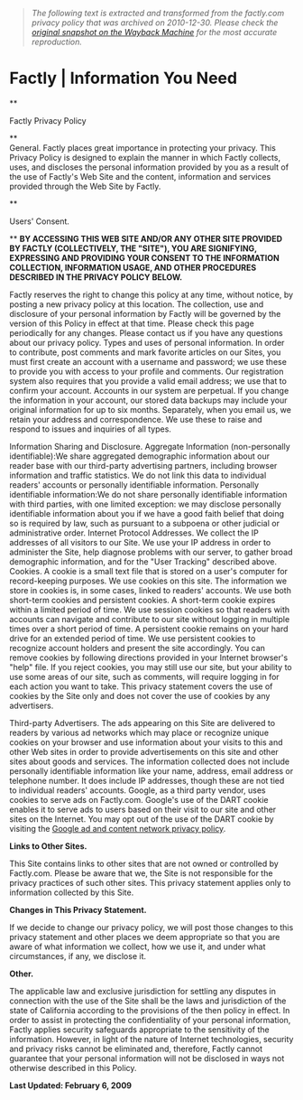 > *The following text is extracted and transformed from the factly.com privacy policy that was archived on 2010-12-30. Please check the [original snapshot on the Wayback Machine](https://web.archive.org/web/20101230141505id_/http%3A//www.factly.com/privacy.php) for the most accurate reproduction.*

# Factly | Information You Need

**

Factly Privacy Policy

**   
General. Factly places great importance in protecting your privacy. This Privacy Policy is designed to explain the manner in which Factly collects, uses, and discloses the personal information provided by you as a result of the use of Factly's Web Site and the content, information and services provided through the Web Site by Factly. 

**

Users' Consent.

** **BY ACCESSING THIS WEB SITE AND/OR ANY OTHER SITE PROVIDED BY FACTLY (COLLECTIVELY, THE "SITE"), YOU ARE SIGNIFYING, EXPRESSING AND PROVIDING YOUR CONSENT TO THE INFORMATION COLLECTION, INFORMATION USAGE, AND OTHER PROCEDURES DESCRIBED IN THE PRIVACY POLICY BELOW.**

Factly reserves the right to change this policy at any time, without notice, by posting a new privacy policy at this location. The collection, use and disclosure of your personal information by Factly will be governed by the version of this Policy in effect at that time. Please check this page periodically for any changes. Please contact us if you have any questions about our privacy policy. Types and uses of personal information. In order to contribute, post comments and mark favorite articles on our Sites, you must first create an account with a username and password; we use these to provide you with access to your profile and comments. Our registration system also requires that you provide a valid email address; we use that to confirm your account. Accounts in our system are perpetual. If you change the information in your account, our stored data backups may include your original information for up to six months. Separately, when you email us, we retain your address and correspondence. We use these to raise and respond to issues and inquiries of all types. 

Information Sharing and Disclosure. Aggregate Information (non-personally identifiable):We share aggregated demographic information about our reader base with our third-party advertising partners, including browser information and traffic statistics. We do not link this data to individual readers' accounts or personally identifiable information. Personally identifiable information:We do not share personally identifiable information with third parties, with one limited exception: we may disclose personally identifiable information about you if we have a good faith belief that doing so is required by law, such as pursuant to a subpoena or other judicial or administrative order. Internet Protocol Addresses. We collect the IP addresses of all visitors to our Site. We use your IP address in order to administer the Site, help diagnose problems with our server, to gather broad demographic information, and for the "User Tracking" described above. Cookies. A cookie is a small text file that is stored on a user's computer for record-keeping purposes. We use cookies on this site. The information we store in cookies is, in some cases, linked to readers' accounts. We use both short-term cookies and persistent cookies. A short-term cookie expires within a limited period of time. We use session cookies so that readers with accounts can navigate and contribute to our site without logging in multiple times over a short period of time. A persistent cookie remains on your hard drive for an extended period of time. We use persistent cookies to recognize account holders and present the site accordingly. You can remove cookies by following directions provided in your Internet browser's "help" file. If you reject cookies, you may still use our site, but your ability to use some areas of our site, such as comments, will require logging in for each action you want to take. This privacy statement covers the use of cookies by the Site only and does not cover the use of cookies by any advertisers. 

Third-party Advertisers. The ads appearing on this Site are delivered to readers by various ad networks which may place or recognize unique cookies on your browser and use information about your visits to this and other Web sites in order to provide advertisements on this site and other sites about goods and services. The information collected does not include personally identifiable information like your name, address, email address or telephone number. It does include IP addresses, though these are not tied to individual readers' accounts. Google, as a third party vendor, uses cookies to serve ads on Factly.com. Google's use of the DART cookie enables it to serve ads to users based on their visit to our site and other sites on the Internet. You may opt out of the use of the DART cookie by visiting the [Google ad and content network privacy policy](http://www.google.com/privacy_ads.html). 

**Links to Other Sites.**

This Site contains links to other sites that are not owned or controlled by Factly.com. Please be aware that we, the Site is not responsible for the privacy practices of such other sites. This privacy statement applies only to information collected by this Site. 

**Changes in This Privacy Statement.**

If we decide to change our privacy policy, we will post those changes to this privacy statement and other places we deem appropriate so that you are aware of what information we collect, how we use it, and under what circumstances, if any, we disclose it. 

**Other.**

The applicable law and exclusive jurisdiction for settling any disputes in connection with the use of the Site shall be the laws and jurisdiction of the state of California according to the provisions of the then policy in effect. In order to assist in protecting the confidentiality of your personal information, Factly applies security safeguards appropriate to the sensitivity of the information. However, in light of the nature of Internet technologies, security and privacy risks cannot be eliminated and, therefore, Factly cannot guarantee that your personal information will not be disclosed in ways not otherwise described in this Policy. 

**Last Updated: February 6, 2009**
